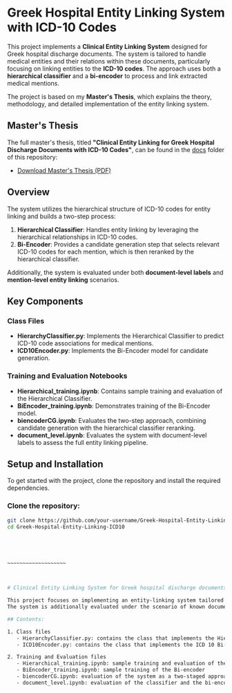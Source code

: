 # Greek Hospital Entity Linking System with ICD-10 Codes

This project implements a **Clinical Entity Linking System** designed for Greek hospital discharge documents. The system is tailored to handle medical entities and their relations within these documents, particularly focusing on linking entities to the **ICD-10 codes**. The approach uses both a **hierarchical classifier** and a **bi-encoder** to process and link extracted medical mentions.

The project is based on my **Master's Thesis**, which explains the theory, methodology, and detailed implementation of the entity linking system.

## Master's Thesis

The full master's thesis, titled **"Clinical Entity Linking for Greek Hospital Discharge Documents with ICD-10 Codes"**, can be found in the [docs](docs) folder of this repository:

- [Download Master's Thesis (PDF)](docs/masters_thesis.pdf)

## Overview

The system utilizes the hierarchical structure of ICD-10 codes for entity linking and builds a two-step process:
1. **Hierarchical Classifier**: Handles entity linking by leveraging the hierarchical relationships in ICD-10 codes.
2. **Bi-Encoder**: Provides a candidate generation step that selects relevant ICD-10 codes for each mention, which is then reranked by the hierarchical classifier.

Additionally, the system is evaluated under both **document-level labels** and **mention-level entity linking** scenarios.

## Key Components

### Class Files
- **HierarchyClassifier.py**: Implements the Hierarchical Classifier to predict ICD-10 code associations for medical mentions.
- **ICD10Encoder.py**: Implements the Bi-Encoder model for candidate generation.

### Training and Evaluation Notebooks
- **Hierarchical_training.ipynb**: Contains sample training and evaluation of the Hierarchical Classifier.
- **BiEncoder_training.ipynb**: Demonstrates training of the Bi-Encoder model.
- **biencoderCG.ipynb**: Evaluates the two-step approach, combining candidate generation with the hierarchical classifier reranking.
- **document_level.ipynb**: Evaluates the system with document-level labels to assess the full entity linking pipeline.

## Setup and Installation

To get started with the project, clone the repository and install the required dependencies.

### Clone the repository:
```bash
git clone https://github.com/your-username/Greek-Hospital-Entity-Linking-ICD10.git
cd Greek-Hospital-Entity-Linking-ICD10





~~~~~~~~~~~~~~~~~~~



# Clinical Entity Linking System for Greek hospital discharge documents with ICD 10 codes

This project focuses on implementing an entity-linking system tailored for Greek medical documents. The system features a hierarchical classifier designed to handle entity-linking tasks within pre-extracted mentions, capitalizing on the inherent hierarchical structure of the ICD-10 coding system. Complementing the classifier is a bi-encoder, which introduces a candidate generation step. 
The system is additionally evaluated under the scenario of known document-level labels. 

## Contents:

1. Class files 
   - HierarchyClassifier.py: contains the class that implements the Hierarchical Classifier
   - ICD10Encoder.py: contains the class that implements the ICD 10 Bi-encoder

2. Training and Evaluation files
   - Hierarchical_training.ipynb: sample training and evaluation of the Hierarchy Classifier
   - BiEncoder_training.ipynb: sample training of the Bi-encoder
   - biencoderCG.ipynb: evaluation of the system as a two-staged approach containing a candidate generation step using the bi encoder and a reranking step using the hierarchical classifier
   - document_level.ipynb: evaluation of the classifier and the bi-encoder given document-level labels
